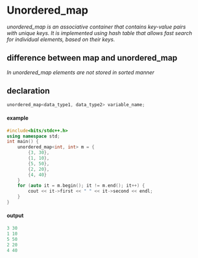 # Unordered_map

*unordered_map is an associative container that contains key-value pairs with unique keys. It is implemented using hash table that allows fast search for individual elements, based on their keys.*

## difference between map and unordered_map

*In unordered_map elements are not stored in sorted manner*


## declaration

```cpp
unordered_map<data_type1, data_type2> variable_name;
```

#### example

```cpp
#include<bits/stdc++.h>
using namespace std;
int main() {
    unordered_map<int, int> m = {
        {3, 30},
        {1, 10},
        {5, 50},
        {2, 20},
        {4, 40}
    }
    for (auto it = m.begin(); it != m.end(); it++) {
        cout << it->first << " " << it->second << endl;
    }
}
```

#### output

```cpp
3 30
1 10
5 50
2 20
4 40
```


